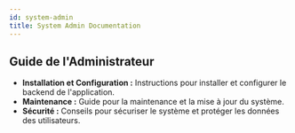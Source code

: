 ```yaml
---
id: system-admin
title: System Admin Documentation
---
```


## Guide de l'Administrateur

- **Installation et Configuration :** Instructions pour installer et configurer le backend de l'application.
- **Maintenance :** Guide pour la maintenance et la mise à jour du système.
- **Sécurité :** Conseils pour sécuriser le système et protéger les données des utilisateurs.